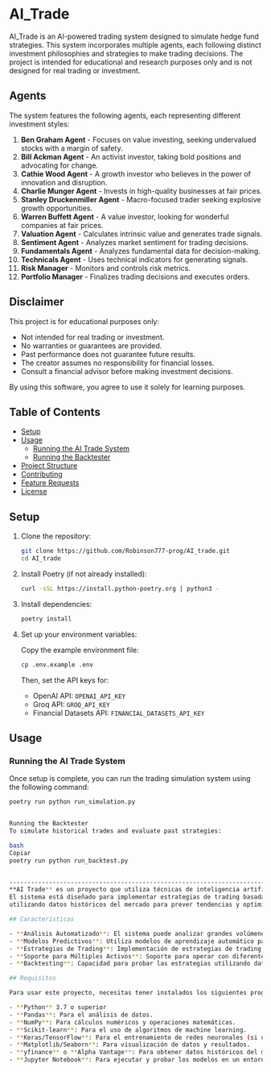 # AI_Trade

AI_Trade is an AI-powered trading system designed to simulate hedge fund strategies. This system incorporates multiple agents, each following distinct investment philosophies and strategies to make trading decisions. The project is intended for educational and research purposes only and is not designed for real trading or investment.

## Agents

The system features the following agents, each representing different investment styles:

1. **Ben Graham Agent** - Focuses on value investing, seeking undervalued stocks with a margin of safety.
2. **Bill Ackman Agent** - An activist investor, taking bold positions and advocating for change.
3. **Cathie Wood Agent** - A growth investor who believes in the power of innovation and disruption.
4. **Charlie Munger Agent** - Invests in high-quality businesses at fair prices.
5. **Stanley Druckenmiller Agent** - Macro-focused trader seeking explosive growth opportunities.
6. **Warren Buffett Agent** - A value investor, looking for wonderful companies at fair prices.
7. **Valuation Agent** - Calculates intrinsic value and generates trade signals.
8. **Sentiment Agent** - Analyzes market sentiment for trading decisions.
9. **Fundamentals Agent** - Analyzes fundamental data for decision-making.
10. **Technicals Agent** - Uses technical indicators for generating signals.
11. **Risk Manager** - Monitors and controls risk metrics.
12. **Portfolio Manager** - Finalizes trading decisions and executes orders.

## Disclaimer

This project is for educational purposes only:

- Not intended for real trading or investment.
- No warranties or guarantees are provided.
- Past performance does not guarantee future results.
- The creator assumes no responsibility for financial losses.
- Consult a financial advisor before making investment decisions.

By using this software, you agree to use it solely for learning purposes.

## Table of Contents

- [Setup](#setup)
- [Usage](#usage)
  - [Running the AI Trade System](#running-the-ai-trade-system)
  - [Running the Backtester](#running-the-backtester)
- [Project Structure](#project-structure)
- [Contributing](#contributing)
- [Feature Requests](#feature-requests)
- [License](#license)

## Setup

1. Clone the repository:

    ```bash
    git clone https://github.com/Robinson777-prog/AI_trade.git
    cd AI_trade
    ```

2. Install Poetry (if not already installed):

    ```bash
    curl -sSL https://install.python-poetry.org | python3 -
    ```

3. Install dependencies:

    ```bash
    poetry install
    ```

4. Set up your environment variables:

    Copy the example environment file:

    ```bash
    cp .env.example .env
    ```

    Then, set the API keys for:

    - OpenAI API: `OPENAI_API_KEY`
    - Groq API: `GROQ_API_KEY`
    - Financial Datasets API: `FINANCIAL_DATASETS_API_KEY`

## Usage

### Running the AI Trade System

Once setup is complete, you can run the trading simulation system using the following command:

```bash
poetry run python run_simulation.py


Running the Backtester
To simulate historical trades and evaluate past strategies:

bash
Copiar
poetry run python run_backtest.py


------------------------------------------------------------------------------------------------------------------------------------------------------------------
**AI Trade** es un proyecto que utiliza técnicas de inteligencia artificial para realizar análisis y decisiones de trading de manera automatizada. 
El sistema está diseñado para implementar estrategias de trading basadas en modelos de **Machine Learning** y **Deep Learning**, 
utilizando datos históricos del mercado para prever tendencias y optimizar las decisiones de inversión.

## Características

- **Análisis Automatizado**: El sistema puede analizar grandes volúmenes de datos del mercado financiero y generar predicciones sobre la dirección del mercado.
- **Modelos Predictivos**: Utiliza modelos de aprendizaje automático para prever las fluctuaciones del mercado.
- **Estrategias de Trading**: Implementación de estrategias de trading que se ajustan a las predicciones generadas por los modelos.
- **Soporte para Múltiples Activos**: Soporte para operar con diferentes tipos de activos como acciones, criptomonedas, etc.
- **Backtesting**: Capacidad para probar las estrategias utilizando datos históricos y ver cómo habrían funcionado en el pasado.

## Requisitos

Para usar este proyecto, necesitas tener instalados los siguientes programas y librerías:

- **Python** 3.7 o superior
- **Pandas**: Para el análisis de datos.
- **NumPy**: Para cálculos numéricos y operaciones matemáticas.
- **Scikit-learn**: Para el uso de algoritmos de machine learning.
- **Keras/TensorFlow**: Para el entrenamiento de redes neuronales (si usas modelos de Deep Learning).
- **Matplotlib/Seaborn**: Para visualización de datos y resultados.
- **yfinance** o **Alpha Vantage**: Para obtener datos históricos del mercado.
- **Jupyter Notebook**: Para ejecutar y probar los modelos en un entorno interactivo.
